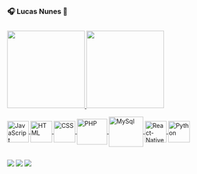 ### 🎧 Lucas Nunes 🎸


##

<div>
  <a href="https://github.com/luk3mn">
  <img height="180em" src="https://github-readme-stats.vercel.app/api?username=luk3mn&show_icons=true&theme=dracula&include_all_commits=true&count_private=true"/>
  <img height="180em" src="https://github-readme-stats.vercel.app/api/top-langs/?username=luk3mn&layout=compact&langs_count=7&theme=dracula"/>
</div>
  
<div style="display: inline_block"><br>
  <img align="center" alt="JavaScript" height="50" width="50" src="https://cdn.jsdelivr.net/gh/devicons/devicon/icons/javascript/javascript-plain.svg">
  <img align="center" alt="HTML" height="50" width="50" src="https://cdn.jsdelivr.net/gh/devicons/devicon/icons/html5/html5-plain-wordmark.svg">
  <img align="center" alt="CSS" height="50" width="50" src="https://cdn.jsdelivr.net/gh/devicons/devicon/icons/css3/css3-plain-wordmark.svg">
  <img align="center" alt="PHP" height="60" width="70" src="https://cdn.jsdelivr.net/gh/devicons/devicon/icons/php/php-plain.svg">
<!--   <img align="center" alt="Java" height="55" width="55" src="https://cdn.jsdelivr.net/gh/devicons/devicon/icons/java/java-original-wordmark.svg"> -->
  <img align="center" alt="MySql" height="70" width="80" src="https://cdn.jsdelivr.net/gh/devicons/devicon/icons/mysql/mysql-original-wordmark.svg">
  <img align="center" alt="React-Native" height="50" width="50" src="https://cdn.jsdelivr.net/gh/devicons/devicon/icons/react/react-original.svg">
  <img align="center" alt="Python" height="50" width="50" src="https://cdn.jsdelivr.net/gh/devicons/devicon/icons/python/python-original.svg">
  <!--<img align="right" alt="Luke-gif" src="https://magiagifs.com.br/wp-content/uploads/2019/08/gifs-anime5.gif">-->
</div>
  
##
  
<div> 
  <a href="mailto:lucasnunes2030@gmail.com" target="_blank"><img src="https://img.shields.io/badge/-Gmail-%23333?style=for-the-badge&logo=gmail&logoColor=white"></a>
  <a href="https://www.linkedin.com/in/lucas-nunes-324822135" target="_blank"><img src="https://img.shields.io/badge/-LinkedIn-%230077B5?style=for-the-badge&logo=linkedin&logoColor=white" target="_blank"></a>
  <a href="https://www.instagram.com/luk3mn/" target="_blank"><img src="https://img.shields.io/badge/-Instagram-%23E4405F?style=for-the-badge&logo=instagram&logoColor=white" target="_blank"></a>
</div>
